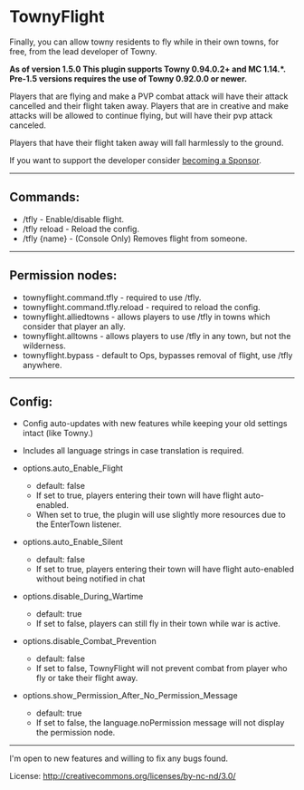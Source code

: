 # TownyFlight

Finally, you can allow towny residents to fly while in their own towns, for free, from the lead developer of Towny.

__As of version 1.5.0 This plugin supports Towny 0.94.0.2+ and MC 1.14.*.__
__Pre-1.5 versions requires the use of Towny 0.92.0.0 or newer.__

Players that are flying and make a PVP combat attack will have their attack cancelled and their flight taken away. Players that are in creative and make attacks will be allowed to continue flying, but will have their pvp attack canceled.

Players that have their flight taken away will fall harmlessly to the ground.

If you want to support the developer consider [becoming a Sponsor](https://github.com/sponsors/LlmDl).
___

## Commands:

- /tfly - Enable/disable flight.
- /tfly reload - Reload the config.
- /tfly {name} - (Console Only) Removes flight from someone.

---

## Permission nodes:

- townyflight.command.tfly - required to use /tfly.
- townyflight.command.tfly.reload - required to reload the config.
- townyflight.alliedtowns - allows players to use /tfly in towns which consider that player an ally.
- townyflight.alltowns - allows players to use /tfly in any town, but not the wilderness.
- townyflight.bypass - default to Ops, bypasses removal of flight, use /tfly anywhere.

---

## Config:
- Config auto-updates with new features while keeping your old settings intact (like Towny.)
- Includes all language strings in case translation is required.

- options.auto_Enable_Flight
  - default: false
  - If set to true, players entering their town will have flight auto-enabled.
  - When set to true, the plugin will use slightly more resources due to the EnterTown listener.
- options.auto_Enable_Silent
  - default: false
  - If set to true, players entering their town will have flight auto-enabled without being notified in chat
- options.disable_During_Wartime
  - default: true
  - If set to false, players can still fly in their town while war is active.
- options.disable_Combat_Prevention
  - default: false
  - If set to false, TownyFlight will not prevent combat from player who fly or take their flight away.
- options.show_Permission_After_No_Permission_Message
  - default: true
  - If set to false, the language.noPermission message will not display the permission node.

---

I'm open to new features and willing to fix any bugs found.


License: http://creativecommons.org/licenses/by-nc-nd/3.0/
